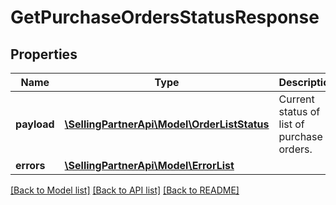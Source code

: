 # GetPurchaseOrdersStatusResponse

## Properties
Name | Type | Description | Notes
------------ | ------------- | ------------- | -------------
**payload** | [**\SellingPartnerApi\Model\OrderListStatus**](OrderListStatus.md) | Current status of list of purchase orders. | [optional] 
**errors** | [**\SellingPartnerApi\Model\ErrorList**](ErrorList.md) |  | [optional] 

[[Back to Model list]](../README.md#documentation-for-models) [[Back to API list]](../README.md#documentation-for-api-endpoints) [[Back to README]](../README.md)



